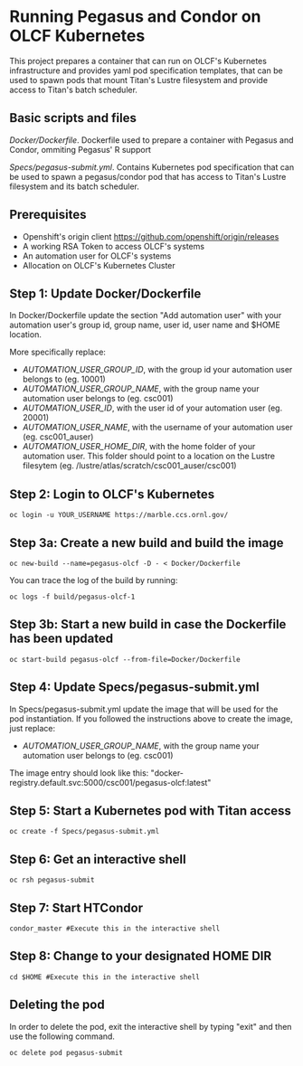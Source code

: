 # Running Pegasus and Condor on OLCF Kubernetes

This project prepares a container that can run on OLCF's Kubernetes infrastructure and provides yaml pod specification templates, that can be used to spawn pods that mount Titan's Lustre filesystem and provide access to Titan's batch scheduler.

## Basic scripts and files

_Docker/Dockerfile_. Dockerfile used to prepare a container with Pegasus and Condor, ommiting Pegasus' R support

_Specs/pegasus-submit.yml_. Contains Kubernetes pod specification that can be used to spawn a pegasus/condor pod that has access to Titan's Lustre filesystem and its batch scheduler.

## Prerequisites

- Openshift's origin client https://github.com/openshift/origin/releases
- A working RSA Token to access OLCF's systems
- An automation user for OLCF's systems
- Allocation on OLCF's Kubernetes Cluster

Step 1: Update Docker/Dockerfile
---------------------------------
In Docker/Dockerfile update the section "Add automation user" with your automation user's group id, group name, user id, user name and $HOME location.

More specifically replace:
- _AUTOMATION\_USER\_GROUP\_ID_, with the group id your automation user belongs to (eg. 10001)
- _AUTOMATION\_USER\_GROUP\_NAME_, with the group name your automation user belongs to (eg. csc001)
- _AUTOMATION\_USER\_ID_, with the user id of your automation user (eg. 20001)
- _AUTOMATION\_USER\_NAME_, with the username of your automation user (eg. csc001\_auser)
- _AUTOMATION\_USER\_HOME\_DIR_, with the home folder of your automation user. This folder should point to
a location on the Lustre filesytem (eg. /lustre/atlas/scratch/csc001_auser/csc001)

Step 2: Login to OLCF's Kubernetes
-----------------------------------
```
oc login -u YOUR_USERNAME https://marble.ccs.ornl.gov/
```

Step 3a: Create a new build and build the image
------------------------------------------------
```
oc new-build --name=pegasus-olcf -D - < Docker/Dockerfile
```

You can trace the log of the build by running:

```
oc logs -f build/pegasus-olcf-1
```

Step 3b: Start a new build in case the Dockerfile has been updated
-------------------------------------------------------------------
```
oc start-build pegasus-olcf --from-file=Docker/Dockerfile
```

Step 4: Update Specs/pegasus-submit.yml
----------------------------------------
In Specs/pegasus-submit.yml update the image that will be used for the pod instantiation.
If you followed the instructions above to create the image, just replace:
- _AUTOMATION\_USER\_GROUP\_NAME_, with the group name your automation user belongs to (eg. csc001)

The image entry should look like this: "docker-registry.default.svc:5000/csc001/pegasus-olcf:latest"

Step 5: Start a Kubernetes pod with Titan access
--------------------------------------------------
```
oc create -f Specs/pegasus-submit.yml
```

Step 6: Get an interactive shell
--------------------------------------------------
```
oc rsh pegasus-submit
```

Step 7: Start HTCondor
--------------------------------------------------
```
condor_master #Execute this in the interactive shell
```

Step 8: Change to your designated HOME DIR
--------------------------------------------------
```
cd $HOME #Execute this in the interactive shell
```

Deleting the pod
--------------------------------------------------

In order to delete the pod, exit the interactive shell by typing "exit"
and then use the following command.

```
oc delete pod pegasus-submit
```
